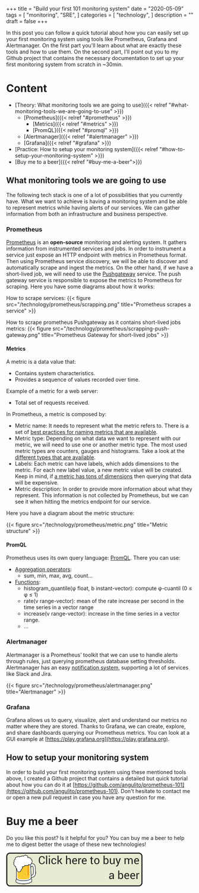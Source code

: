 +++
title = "Build your first 101 monitoring system"
date = "2020-05-09"
tags = [
    "monitoring",
    "SRE",
]
categories = [
    "technology",
]
description = ""
draft = false
+++

In this post you can follow a quick tutorial about how you can easily set up your first monitoring system using tools like Prometheus, Grafana and Alertmanager. On the first part you'll learn about what are exactly these tools and how to use them. On the second part, I'll point out you to my Github project that contains the necessary documentation to set up your first monitoring system from scratch in ~30min.

# Content

- [Theory: What monitoring tools we are going to use]({{< relref "#what-monitoring-tools-we-are-going-to-use" >}})
  - [Prometheus]({{< relref "#prometheus" >}})
    - [Metrics]({{< relref "#metrics" >}})
    - [PromQL]({{< relref "#promql" >}})
  - [Alertmanager]({{< relref "#alertmanager" >}})
  - [Grafana]({{< relref "#grafana" >}})
- [Practice: How to setup your monitoring system]({{< relref "#how-to-setup-your-monitoring-system" >}})
- [Buy me to a beer]({{< relref "#buy-me-a-beer">}})

## What monitoring tools we are going to use

The following tech stack is one of a lot of possibilities that you currently have. What we want to achieve is having a monitoring system and be able to represent metrics while having alerts of our services. We can gather information from both an infrastructure and business perspective.

### Prometheus

[Prometheus](https://prometheus.io/docs/introduction/overview/) is an **open-source** monitoring and alerting system. It gathers information from instrumented services and jobs. In order to instrument a service just expose an HTTP endpoint with metrics in Prometheus format. Then using Prometheus service discovery, we will be able to discover and automatically scrape and ingest the metrics. On the other hand, if we have a short-lived job, we will need to use the [Pushgateway](https://prometheus.io/docs/practices/pushing/) service. The push gateway service is responsible to expose the metrics to Prometheus for scraping. Here you have some diagrams about how it works:

How to scrape services:
{{< figure src="/technology/prometheus/scrapping.png" title="Prometheus scrapes a service" >}}

How to scrape prometheus Pushgateway as it contains short-lived jobs metrics:
{{< figure src="/technology/prometheus/scrapping-push-gateway.png" title="Prometheus Gateway for short-lived jobs" >}}

#### Metrics

A metric is a data value that:

- Contains system characteristics.
- Provides a sequence of values recorded over time.

Example of a metric for a web server:

- Total set of requests received.

In Prometheus, a metric is composed by:

- Metric name: It needs to represent what the metric refers to. There is a set of [best practices for naming metrics that are available](https://prometheus.io/docs/practices/naming/).
- Metric type: Depending on what data we want to represent with our metric, we will need to use one or another metric type. The most used metric types are counters, gauges and histograms. Take a look at the [different types that are available](https://prometheus.io/docs/concepts/metric_types/).
- Labels: Each metric can have labels, which adds dimensions to the metric. For each new label value, a new metric value will be created. Keep in mind, if [a metric has tons of dimensions](https://www.robustperception.io/cardinality-is-key) then querying that data will be expensive.
- Metric description: In order to provide more information about what they represent. This information is not collected by Prometheus, but we can see it when hitting the metrics endpoint for our service.

Here you have a diagram about the metric structure:

{{< figure src="/technology/prometheus/metric.png" title="Metric structure" >}}

#### PromQL

Prometheus uses its own query language: [PromQL](https://prometheus.io/docs/prometheus/latest/querying/basics/). There you can use:

- [Aggregation operators](https://prometheus.io/docs/prometheus/latest/querying/operators/#aggregation-operators):
  - sum, min, max, avg, count…
- [Functions](https://prometheus.io/docs/prometheus/latest/querying/basics/#functions):
  - histogram_quantile(φ float, b instant-vector): compute φ-cuantil (0 ≤ φ ≤ 1)
  - rate(v range-vector): mean of the rate increase per second in the time series in a vector range
  - increase(v range-vector): increase in the time series in a vector range.
  - ...

### Alertmanager

Alertmanager is a Prometheus’ toolkit that we can use to handle alerts through rules, just querying prometheus database setting thresholds. Alertmanager has an easy [notification system](https://prometheus.io/docs/alerting/configuration/), supporting a lot of services like Slack and Jira.

{{< figure src="/technology/prometheus/alertmanager.png" title="Alertmanager" >}}

### Grafana

Grafana allows us to query, visualize, alert and understand our metrics no matter where they are stored. Thanks to Grafana, we can create, explore, and share dashboards querying our Prometheus metrics. You can look at a GUI example at [https://play.grafana.org](https://play.grafana.org).

## How to setup your monitoring system

In order to build your first monitoring system using these mentioned tools above, I created a Github project that contains a detailed but quick tutorial about how you can do it at [https://github.com/angulito/prometheus-101](https://github.com/angulito/prometheus-101). Don't hesitate to contact me or open a new pull request in case you have any question for me.

# Buy me a beer

Do you like this post? Is it helpful for you? You can buy me a beer to help me to digest better the usage of these new technologies!

[![buy me a beer](/img/beer.png)](https://www.paypal.me/angulito/2)
